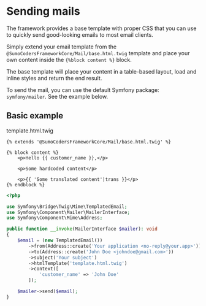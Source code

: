 # Sending mails

The framework provides a base template with proper CSS that you can use to quickly send good-looking emails to most
email clients.

Simply extend your email template from the `@SumoCodersFrameworkCore/Mail/base.html.twig` template and place your own
content inside the `{%block content %}` block.

The base template will place your content in a table-based layout, load and inline styles and return the end result.

To send the mail, you can use the default Symfony package: `symfony/mailer`. See the example below.

## Basic example

template.html.twig

```twig
{% extends '@SumoCodersFrameworkCore/Mail/base.html.twig' %}

{% block content %}
    <p>Hello {{ customer_name }},</p>
    
    <p>Some hardcoded content</p>
    
    <p>{{ 'Some translated content'|trans }}</p>
{% endblock %}
```

```php
<?php

use Symfony\Bridge\Twig\Mime\TemplatedEmail;
use Symfony\Component\Mailer\MailerInterface;
use Symfony\Component\Mime\Address;

public function __invoke(MailerInterface $mailer): void
{
    $email = (new TemplatedEmail())
        ->from(Address::create('Your application <no-reply@your.app>'))
        ->to(Address::create('John Doe <johndoe@gmail.com>'))
        ->subject('Your subject')
        ->htmlTemplate('template.html.twig')
        ->context([
            'customer_name' => 'John Doe'
        ]);

    $mailer->send($email);
}

```
